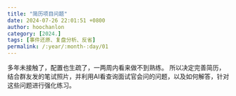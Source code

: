 ```yaml
---
title: "简历项目问题"
date: 2024-07-26 22:01:51 +0800
author: hoochanlon
category: [2024.]
tags: [事件还原、复盘分析、反省]
permalink: /:year/:month-:day/01
---
```


多年未接触了，配置也生疏了，一两周内看来做不到熟练。 <!-- more --> 所以决定完善简历，结合群友发的笔试照片，并利用AI看查询面试官会问的问题，以及如何解答，针对这些问题进行强化练习。